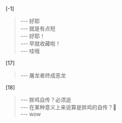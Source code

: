 
[-1] 
>--- 好耶<br>
>--- 就是有点短<br>
>--- 好耶！<br>
>--- 早就收藏啦！<br>
>--- 哇哦<br>

[17] 
>--- 屠龙者终成恶龙<br>

[18] 
>--- 胖鸡自传？必须追<br>
>--- 在某种意义上来说算是胖鸡的自传？🐶<br>
>--- wow<br>

